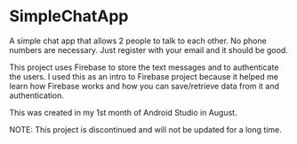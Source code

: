 # SimpleChatApp
A simple chat app that allows 2 people to talk to each other. No phone numbers are necessary. Just register with your email and it should be good.

This project uses Firebase to store the text messages and to authenticate the users. I used this as an intro to Firebase project because it helped me learn how Firebase works and how you can save/retrieve data from it and authentication.

This was created in my 1st month of Android Studio in August.


NOTE: This project is discontinued and will not be updated for a long time.
